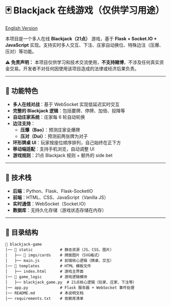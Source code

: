 # 🃏 Blackjack 在线游戏（仅供学习用途）

[English Version](#-blackjack-online-game-for-learning-purposes)

本项目是一个多人在线 **Blackjack（21点）** 游戏，基于 **Flask + Socket.IO + JavaScript** 实现。支持实时多人交互、下注、庄家自动换位、特殊边注（压爆、压对）等功能。

⚠️ **免责声明：** 本项目仅供学习和技术交流使用，**不支持赌博**，不涉及任何真实资金交易。开发者不对任何因使用该项目造成的法律或经济后果负责。

---

## 📌 功能特色

- **多人在线对战**：基于 WebSocket 实现低延迟实时交互
- **完整的 Blackjack 逻辑**：包括要牌、停牌、加倍、投降等
- **自动庄家系统**：庄家每 6 轮自动轮换
- **边注支持**：
  - **压爆（Bao）**：预测庄家会爆牌
  - **压对（Dui）**：预测前两张牌为对子
- **环形牌桌 UI**：玩家按座位顺序排列，自己始终在正下方
- **移动端适配**：支持手机浏览，自动调整 UI
- **游戏规则**：21点 Blackjack 规则 + 额外的 side bet

---

## 🚀 技术栈

- **后端**：Python、Flask、Flask-SocketIO
- **前端**：HTML、CSS、JavaScript（Vanilla JS）
- **实时通信**：WebSocket（Socket.IO）
- **数据库**：无持久化存储（游戏状态存储在内存）

---

## 📂 目录结构

```plaintext
📁 blackjack-game
│── 📂 static            # 静态资源（JS、CSS、图片）
│   ├── 📂 imgs/cards    # 牌面图片（SVG格式）
│   ├── main.js         # 前端核心逻辑（牌桌、交互）
│── 📂 templates         # HTML 模板文件
│   ├── index.html      # 游戏主界面
│── 📂 game_logic        # 游戏逻辑模块
│   ├── blackjack_game.py  # 21点核心逻辑（玩家、庄家、下注等）
│── app.py              # Flask 服务器 + WebSocket 事件处理
│── README.md           # 本说明文档
│── requirements.txt    # 依赖库清单
